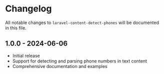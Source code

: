 # Changelog

All notable changes to `laravel-content-detect-phones` will be documented in this file.

## 1.0.0 - 2024-06-06

- Initial release
- Support for detecting and parsing phone numbers in text content
- Comprehensive documentation and examples